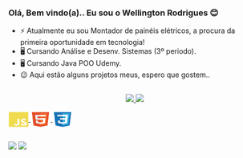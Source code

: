 ### Olá, Bem vindo(a).. Eu sou o Wellington Rodrigues 😊


- ⚡ Atualmente eu sou Montador de painéis elétricos, a procura da primeira oportunidade em tecnologia!
- 🖥️ Cursando Análise e Desenv. Sistemas (3º periodo).
- 🖥️ Cursando Java POO Udemy.
- 😉 Aqui estão alguns projetos meus, espero que gostem..
##
<div align="center">
  <a href="https://github.com/wellington-dot">
  <img height="180em" src="https://github-readme-stats.vercel.app/api?username=wellington-dot&show_icons=true&theme=dark&include_all_commits=true&count_private=true"/>
  <img height="130em" src="https://github-readme-stats.vercel.app/api/top-langs/?username=wellington-dot&layout=compact&langs_count=7&theme=dark"/>
</div>
  
<div style="display: inline_block"><br>
  <img align="center" alt="well-Js" height="30" width="40" src="https://raw.githubusercontent.com/devicons/devicon/master/icons/javascript/javascript-plain.svg">
  <img align="center" alt="well-HTML" height="30" width="40" src="https://raw.githubusercontent.com/devicons/devicon/master/icons/html5/html5-original.svg">  
   <img align="center" alt="well-CSS" height="30" width="40" src="https://raw.githubusercontent.com/devicons/devicon/master/icons/css3/css3-original.svg">  
</div>

##
<div>
  <a href="https://instagram.com/wellington_rodg" target="_blank"><img src="https://img.shields.io/badge/-Instagram-%23E4405F?style=for-the-badge&logo=instagram&logoColor=white" target="_blank"></a>
  <a href = "mailto:rwelitin@gmail.com"><img src="https://img.shields.io/badge/-Gmail-%23333?style=for-the-badge&logo=gmail&logoColor=white" target="_blank"></a>
</div>
  
 
